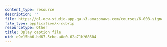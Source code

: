 ```yaml
---
content_type: resource
description: ''
file: https://ol-ocw-studio-app-qa.s3.amazonaws.com/courses/6-003-signals-and-systems-fall-2011/e9e15bb6bd675cbea0e062a71b268604_2X7o37pfdp8.vtt
file_type: application/x-subrip
resourcetype: Other
title: 3play caption file
uid: e9e15bb6-bd67-5cbe-a0e0-62a71b268604
---
```


